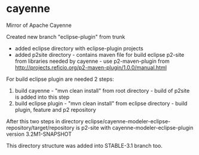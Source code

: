 cayenne
=======

Mirror of Apache Cayenne

Created new branch "eclipse-plugin" from trunk
- added eclipse directory with eclipse-plugin projects 
- added p2site directory - contains maven file for build eclipse p2-site from libraries needed by cayenne
                         - use p2-maven-plugin from http://projects.reficio.org/p2-maven-plugin/1.0.0/manual.html

For build eclipse plugin are needed 2 steps:
1. build cayenne - "mvn clean install" from root directory - build of p2site is added into this step
2. build eclipse plugin - "mvn clean install" from eclipse directory - build plugin, feature and p2 repository

After this two steps in directory eclipse/cayenne-modeler-eclipse-repository/target/repository 
is p2-site with cayenne-modeler-eclipse-plugin version 3.2M1-SNAPSHOT

This directory structure was added into STABLE-3.1 branch too.
